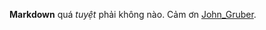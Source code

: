 **Markdown** quá *tuyệt* phải không nào. Cảm ơn [John_Gruber](https://en.wikipedia.org/wiki/John_Gruber).
